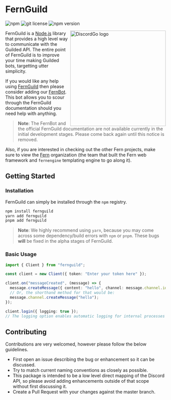 # FernGuild

![npm](https://img.shields.io/bundlephobia/min/fernguild?label=npm&style=for-the-badge)
![git license](https://img.shields.io/github/license/fern-js/FernGuild?style=for-the-badge)
![npm version](https://img.shields.io/npm/v/fernguild?style=for-the-badge)

<img align="right" alt="DiscordGo logo" src="https://user-images.githubusercontent.com/99760654/197892031-5439f715-6501-4bdb-8108-63913ce17d0f.png" width="300">

FernGuild is a [Node.js](//nodejs.org) library that provides a high level way to communicate with the Guilded API. The entire point of FernGuild is to improve your time making Guilded bots, targetting utter simplicity.

If you would like any help using [FernGuild](/) then please consider adding our [FernBot](//guild.fern.js.org/invite). This bot allows you to scour through the FernGuild documentation should you need help with anything.

> **Note**: The FernBot and the official FernGuild documentation are not available currently in the initial development stages. Please come back again until this notice is removed.

Also, if you are interested in checking out the other Fern projects, make sure to view the [Fern](//github.com/fern-js) organization (the team that built the Fern web framework and `fernengine` templating engine to go along it). 

## Getting Started

### Installation
FernGuild can simply be installed through the `npm` registry.
```bash
npm install fernguild
yarn add fernguild
pnpm add fernguild
```
> **Note**: We highly recommend using `yarn`, because you may come across some dependency/build errors with `npm` or `pnpm`. These bugs **will** be fixed in the alpha stages of FernGuild.

### Basic Usage
```ts
import { Client } from "fernguild";

const client = new Client({ token: "Enter your token here" });

client.on("messageCreated", (message) => {
  message.createMessage({ content: "hello", channel: message.channel.id });
  // Or, the shorthand method for that would be:
  message.channel.createMessage("hello");
});

client.login({ logging: true });
// The logging option enables automatic logging for internal processes
```

## Contributing
Contributions are very welcomed, however please follow the below guidelines.

- First open an issue describing the bug or enhancement so it can be
discussed.  
- Try to match current naming conventions as closely as possible.  
- This package is intended to be a low level direct mapping of the Discord API, 
so please avoid adding enhancements outside of that scope without first 
discussing it.
- Create a Pull Request with your changes against the master branch.
